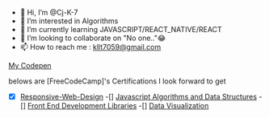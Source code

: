 - 👋 Hi, I’m @Cj-K-7
- 👀 I’m interested in Algorithms
- 🌱 I’m currently learning JAVASCRIPT/REACT_NATIVE/REACT
- 💞️ I’m looking to collaborate on "No one.."😂
- 📫 How to reach me : kllt7059@gmail.com

[My Codepen](https://codepen.io/cj-k-7)

belows are [FreeCodeCamp]'s Certifications I look forward to get
-[X] [Responsive-Web-Design](https://www.freecodecamp.org/certification/AFK69/responsive-web-design)
-[] [Javascript Algorithms and Data Structures]()
-[] [Front End Development Libraries]()
-[] [Data Visualization]()

<!---
Cj-K-7/Cj-K-7 is a ✨ special ✨ repository because its `README.md` (this file) appears on your GitHub profile.
You can click the Preview link to take a look at your changes.
--->
